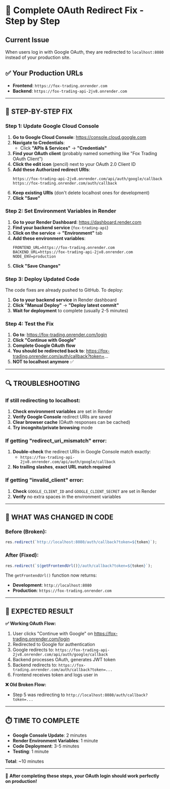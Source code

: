 # 🔧 Complete OAuth Redirect Fix - Step by Step

## Current Issue
When users log in with Google OAuth, they are redirected to `localhost:8080` instead of your production site.

## ✅ Your Production URLs
- **Frontend**: `https://fox-trading.onrender.com`
- **Backend**: `https://fox-trading-api-2jv8.onrender.com`

---

## 🚀 STEP-BY-STEP FIX

### **Step 1: Update Google Cloud Console**

1. **Go to Google Cloud Console**: https://console.cloud.google.com
2. **Navigate to Credentials**:
   - Click **"APIs & Services"** → **"Credentials"**
3. **Find your OAuth client** (probably named something like "Fox Trading OAuth Client")
4. **Click the edit icon** (pencil) next to your OAuth 2.0 Client ID
5. **Add these Authorized redirect URIs**:
   ```
   https://fox-trading-api-2jv8.onrender.com/api/auth/google/callback
   https://fox-trading.onrender.com/auth/callback
   ```
6. **Keep existing URIs** (don't delete localhost ones for development)
7. **Click "Save"**

### **Step 2: Set Environment Variables in Render**

1. **Go to your Render Dashboard**: https://dashboard.render.com
2. **Find your backend service** (`fox-trading-api`)
3. **Click on the service** → **"Environment"** tab
4. **Add these environment variables**:
   ```
   FRONTEND_URL=https://fox-trading.onrender.com
   BACKEND_URL=https://fox-trading-api-2jv8.onrender.com
   NODE_ENV=production
   ```
5. **Click "Save Changes"**

### **Step 3: Deploy Updated Code**

The code fixes are already pushed to GitHub. To deploy:

1. **Go to your backend service** in Render dashboard
2. **Click "Manual Deploy"** → **"Deploy latest commit"**
3. **Wait for deployment** to complete (usually 2-5 minutes)

### **Step 4: Test the Fix**

1. **Go to**: https://fox-trading.onrender.com/login
2. **Click "Continue with Google"**
3. **Complete Google OAuth flow**
4. **You should be redirected back to**: https://fox-trading.onrender.com/auth/callback?token=...
5. **NOT to localhost anymore** ✅

---

## 🔍 TROUBLESHOOTING

### **If still redirecting to localhost:**
1. **Check environment variables** are set in Render
2. **Verify Google Console** redirect URIs are saved
3. **Clear browser cache** (OAuth responses can be cached)
4. **Try incognito/private browsing** mode

### **If getting "redirect_uri_mismatch" error:**
1. **Double-check** the redirect URIs in Google Console match exactly:
   - `https://fox-trading-api-2jv8.onrender.com/api/auth/google/callback`
2. **No trailing slashes**, **exact URL match required**

### **If getting "invalid_client" error:**
1. **Check** `GOOGLE_CLIENT_ID` and `GOOGLE_CLIENT_SECRET` are set in Render
2. **Verify** no extra spaces in the environment variables

---

## 📝 WHAT WAS CHANGED IN CODE

### **Before (Broken)**:
```javascript
res.redirect(`http://localhost:8080/auth/callback?token=${token}`);
```

### **After (Fixed)**:
```javascript
res.redirect(`${getFrontendUrl()}/auth/callback?token=${token}`);
```

The `getFrontendUrl()` function now returns:
- **Development**: `http://localhost:8080`
- **Production**: `https://fox-trading.onrender.com`

---

## 🎯 EXPECTED RESULT

**✅ Working OAuth Flow:**
1. User clicks "Continue with Google" on https://fox-trading.onrender.com/login
2. Redirected to Google for authentication
3. Google redirects to: `https://fox-trading-api-2jv8.onrender.com/api/auth/google/callback`
4. Backend processes OAuth, generates JWT token
5. Backend redirects to: `https://fox-trading.onrender.com/auth/callback?token=...`
6. Frontend receives token and logs user in

**❌ Old Broken Flow:**
- Step 5 was redirecting to `http://localhost:8080/auth/callback?token=...`

---

## ⏱️ TIME TO COMPLETE
- **Google Console Update**: 2 minutes
- **Render Environment Variables**: 1 minute  
- **Code Deployment**: 3-5 minutes
- **Testing**: 1 minute

**Total**: ~10 minutes

---

🎉 **After completing these steps, your OAuth login should work perfectly on production!**